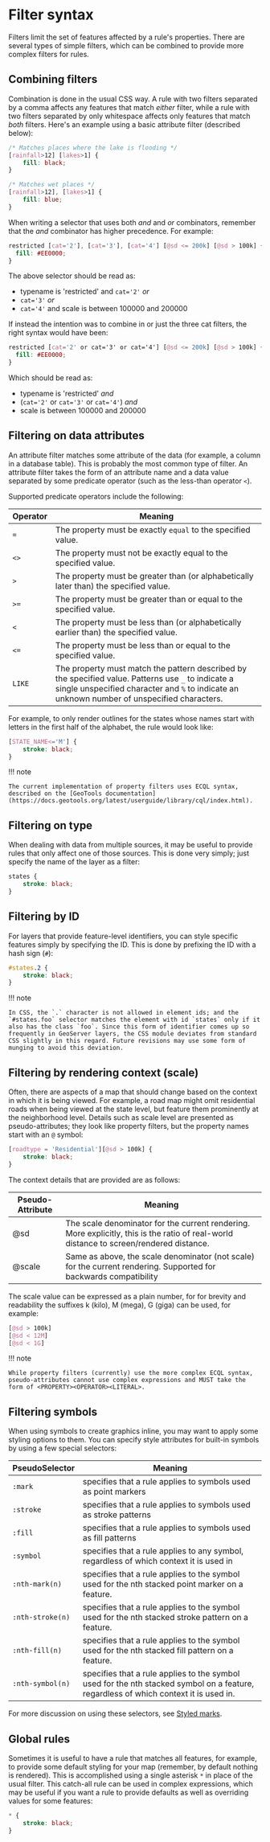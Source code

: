 # Filter syntax

Filters limit the set of features affected by a rule's properties. There are several types of simple filters, which can be combined to provide more complex filters for rules.

## Combining filters

Combination is done in the usual CSS way. A rule with two filters separated by a comma affects any features that match *either* filter, while a rule with two filters separated by only whitespace affects only features that match *both* filters. Here's an example using a basic attribute filter (described below):

``` css
/* Matches places where the lake is flooding */
[rainfall>12] [lakes>1] {
    fill: black;
}

/* Matches wet places */
[rainfall>12], [lakes>1] {
    fill: blue;
}
```

When writing a selector that uses both *and* and *or* combinators, remember that the *and* combinator has higher precedence. For example:

``` css
restricted [cat='2'], [cat='3'], [cat='4'] [@sd <= 200k] [@sd > 100k] {
  fill: #EE0000;
}
```

The above selector should be read as:

-   typename is 'restricted' and `cat='2'` *or*
-   `cat='3'` *or*
-   `cat='4'` and scale is between 100000 and 200000

If instead the intention was to combine in or just the three cat filters, the right syntax would have been:

``` css
restricted [cat='2' or cat='3' or cat='4'] [@sd <= 200k] [@sd > 100k] {
  fill: #EE0000;
}
```

Which should be read as:

-   typename is 'restricted' *and*
-   (`cat='2'` or `cat='3'` or `cat='4'`) *and*
-   scale is between 100000 and 200000

## Filtering on data attributes

An attribute filter matches some attribute of the data (for example, a column in a database table). This is probably the most common type of filter. An attribute filter takes the form of an attribute name and a data value separated by some predicate operator (such as the less-than operator `<`).

Supported predicate operators include the following:

| Operator | Meaning                                                                                                                                                                                            |
|----------|----------------------------------------------------------------------------------------------------------------------------------------------------------------------------------------------------|
| `=`      | The property must be exactly ``equal`` to the specified value.                                                                                                                           |
| `<>`     | The property must not be exactly equal to the specified value.                                                                                                                                     |
| `>`      | The property must be greater than (or alphabetically later than) the specified value.                                                                                                              |
| `>=`     | The property must be greater than or equal to the specified value.                                                                                                                                 |
| `<`      | The property must be less than (or alphabetically earlier than) the specified value.                                                                                                               |
| `<=`     | The property must be less than or equal to the specified value.                                                                                                                                    |
| `LIKE`   | The property must match the pattern described by the specified value. Patterns use `_` to indicate a single unspecified character and `%` to indicate an unknown number of unspecified characters. |

For example, to only render outlines for the states whose names start with letters in the first half of the alphabet, the rule would look like:

``` css
[STATE_NAME<='M'] {
    stroke: black;
}
```

!!! note

    The current implementation of property filters uses ECQL syntax, described on the [GeoTools documentation](https://docs.geotools.org/latest/userguide/library/cql/index.html).

## Filtering on type

When dealing with data from multiple sources, it may be useful to provide rules that only affect one of those sources. This is done very simply; just specify the name of the layer as a filter:

``` css
states {
    stroke: black;
}
```

## Filtering by ID

For layers that provide feature-level identifiers, you can style specific features simply by specifying the ID. This is done by prefixing the ID with a hash sign (`#`):

``` css
#states.2 {
    stroke: black;
}
```

!!! note

    In CSS, the `.` character is not allowed in element ids; and the `#states.foo` selector matches the element with id `states` only if it also has the class `foo`. Since this form of identifier comes up so frequently in GeoServer layers, the CSS module deviates from standard CSS slightly in this regard. Future revisions may use some form of munging to avoid this deviation.

## Filtering by rendering context (scale)

Often, there are aspects of a map that should change based on the context in which it is being viewed. For example, a road map might omit residential roads when being viewed at the state level, but feature them prominently at the neighborhood level. Details such as scale level are presented as pseudo-attributes; they look like property filters, but the property names start with an `@` symbol:

``` css
[roadtype = 'Residential'][@sd > 100k] {
    stroke: black;
}
```

The context details that are provided are as follows:

| Pseudo-Attribute | Meaning                                                                                                                                 |
|------------------|-----------------------------------------------------------------------------------------------------------------------------------------|
| @sd             | The scale denominator for the current rendering. More explicitly, this is the ratio of real-world distance to screen/rendered distance. |
| @scale          | Same as above, the scale denominator (not scale) for the current rendering. Supported for backwards compatibility                       |

The scale value can be expressed as a plain number, for for brevity and readability the suffixes k (kilo), M (mega), G (giga) can be used, for example:

``` css
[@sd > 100k]
[@sd < 12M]
[@sd < 1G]
```

!!! note

    While property filters (currently) use the more complex ECQL syntax, pseudo-attributes cannot use complex expressions and MUST take the form of <PROPERTY><OPERATOR><LITERAL>.

## Filtering symbols

When using symbols to create graphics inline, you may want to apply some styling options to them. You can specify style attributes for built-in symbols by using a few special selectors:

| PseudoSelector   | Meaning                                                                                                                              |
|------------------|--------------------------------------------------------------------------------------------------------------------------------------|
| `:mark`          | specifies that a rule applies to symbols used as point markers                                                                       |
| `:stroke`        | specifies that a rule applies to symbols used as stroke patterns                                                                     |
| `:fill`          | specifies that a rule applies to symbols used as fill patterns                                                                       |
| `:symbol`        | specifies that a rule applies to any symbol, regardless of which context it is used in                                               |
| `:nth-mark(n)`   | specifies that a rule applies to the symbol used for the nth stacked point marker on a feature.                                      |
| `:nth-stroke(n)` | specifies that a rule applies to the symbol used for the nth stacked stroke pattern on a feature.                                    |
| `:nth-fill(n)`   | specifies that a rule applies to the symbol used for the nth stacked fill pattern on a feature.                                      |
| `:nth-symbol(n)` | specifies that a rule applies to the symbol used for the nth stacked symbol on a feature, regardless of which context it is used in. |

For more discussion on using these selectors, see [Styled marks](styledmarks.md).

## Global rules

Sometimes it is useful to have a rule that matches all features, for example, to provide some default styling for your map (remember, by default nothing is rendered). This is accomplished using a single asterisk `*` in place of the usual filter. This catch-all rule can be used in complex expressions, which may be useful if you want a rule to provide defaults as well as overriding values for some features:

``` css
* {
    stroke: black;
}
```
